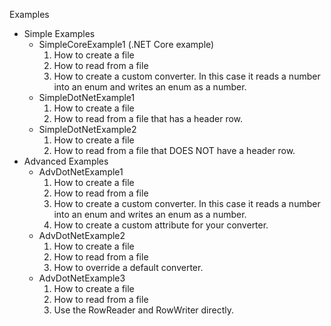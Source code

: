 ﻿Examples

- Simple Examples
	- SimpleCoreExample1 (.NET Core example)
		1. How to create a file 
		1. How to read from a file
		1. How to create a custom converter.  In this case it reads a number into an enum and writes an enum as a number.
	- SimpleDotNetExample1
		1. How to create a file 
		1. How to read from a file that has a header row.
	- SimpleDotNetExample2
		1. How to create a file 
		1. How to read from a file that DOES NOT have a header row.
- Advanced Examples
	- AdvDotNetExample1
		1. How to create a file 
		1. How to read from a file
		1. How to create a custom converter.  In this case it reads a number into an enum and writes an enum as a number.
		1. How to create a custom attribute for your converter.
	- AdvDotNetExample2
		1. How to create a file 
		1. How to read from a file
		1. How to override a default converter.
	- AdvDotNetExample3
		1. How to create a file 
		1. How to read from a file
		1. Use the RowReader and RowWriter directly.